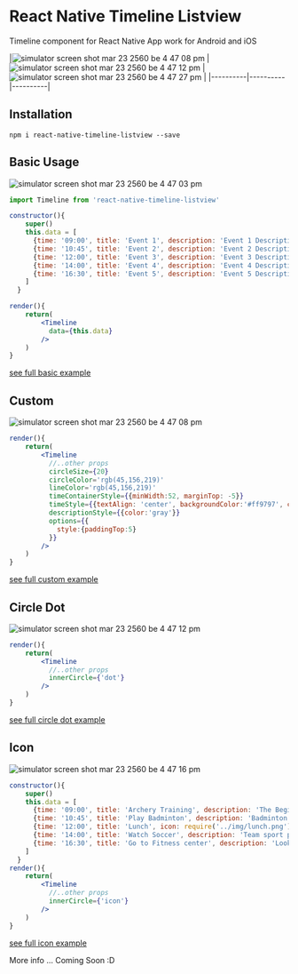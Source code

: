 # React Native Timeline Listview
Timeline component for React Native App work for Android and iOS



|![simulator screen shot mar 23 2560 be 4 47 08 pm](https://cloud.githubusercontent.com/assets/21040043/24242008/190fa2f8-0fe9-11e7-87b6-bffe2252dffb.png)
|![simulator screen shot mar 23 2560 be 4 47 12 pm](https://cloud.githubusercontent.com/assets/21040043/24242012/1b6c45c4-0fe9-11e7-8703-c2042988cabc.png)
|![simulator screen shot mar 23 2560 be 4 47 27 pm](https://cloud.githubusercontent.com/assets/21040043/24242021/211c7bb0-0fe9-11e7-8c6d-061edf0a4d5d.png)
|
|----------|----------|----------|

## Installation
```
npm i react-native-timeline-listview --save
```

## Basic Usage
![simulator screen shot mar 23 2560 be 4 47 03 pm](https://cloud.githubusercontent.com/assets/21040043/24268525/9c716634-1040-11e7-9496-3cfae0a959ee.png)
```jsx
import Timeline from 'react-native-timeline-listview'

constructor(){
    super()
    this.data = [
      {time: '09:00', title: 'Event 1', description: 'Event 1 Description'},
      {time: '10:45', title: 'Event 2', description: 'Event 2 Description'},
      {time: '12:00', title: 'Event 3', description: 'Event 3 Description'},
      {time: '14:00', title: 'Event 4', description: 'Event 4 Description'},
      {time: '16:30', title: 'Event 5', description: 'Event 5 Description'}
    ]
  } 

render(){
    return(
        <Timeline 
          data={this.data}
        />
    )
}
```
[see full basic example](https://github.com/thegamenicorus/react-native-timeline-listview/blob/master/examples/Example/pages/basicExample.js)

## Custom
![simulator screen shot mar 23 2560 be 4 47 08 pm](https://cloud.githubusercontent.com/assets/21040043/24242008/190fa2f8-0fe9-11e7-87b6-bffe2252dffb.png)
```jsx
render(){
    return(
        <Timeline 
          //..other props
          circleSize={20}
          circleColor='rgb(45,156,219)'
          lineColor='rgb(45,156,219)'
          timeContainerStyle={{minWidth:52, marginTop: -5}}
          timeStyle={{textAlign: 'center', backgroundColor:'#ff9797', color:'white', padding:5, borderRadius:13}}
          descriptionStyle={{color:'gray'}}
          options={{
            style:{paddingTop:5}
          }}
        />
    )
}
```
[see full custom example](https://github.com/thegamenicorus/react-native-timeline-listview/blob/master/examples/Example/pages/customExample.js)

## Circle Dot
![simulator screen shot mar 23 2560 be 4 47 12 pm](https://cloud.githubusercontent.com/assets/21040043/24242012/1b6c45c4-0fe9-11e7-8703-c2042988cabc.png)
```jsx
render(){
    return(
        <Timeline 
          //..other props
          innerCircle={'dot'}
        />
    )
}
```
[see full circle dot example](https://github.com/thegamenicorus/react-native-timeline-listview/blob/master/examples/Example/pages/dotExample.js)

## Icon
![simulator screen shot mar 23 2560 be 4 47 16 pm](https://cloud.githubusercontent.com/assets/21040043/24269056/6772109e-1042-11e7-9462-b9ecdc3e05c6.png)
```jsx
constructor(){
    super()
    this.data = [
      {time: '09:00', title: 'Archery Training', description: 'The Beginner Archery and Beginner Crossbow course does not require you to bring any equipment, since everything you need will be provided for the course. ',lineColor:'#009688', icon: require('../img/archery.png')},
      {time: '10:45', title: 'Play Badminton', description: 'Badminton is a racquet sport played using racquets to hit a shuttlecock across a net.', icon: require('../img/badminton.png')},
      {time: '12:00', title: 'Lunch', icon: require('../img/lunch.png')},
      {time: '14:00', title: 'Watch Soccer', description: 'Team sport played between two teams of eleven players with a spherical ball. ',lineColor:'#009688', icon: require('../img/soccer.png')},
      {time: '16:30', title: 'Go to Fitness center', description: 'Look out for the Best Gym & Fitness Centers around me :)', icon: require('../img/dumbbell.png')}
    ]
  } 
render(){
    return(
        <Timeline 
          //..other props
          innerCircle={'icon'}
        />
    )
}
```
[see full icon example](https://github.com/thegamenicorus/react-native-timeline-listview/blob/master/examples/Example/pages/iconExample.js)

More info ... Coming Soon :D
